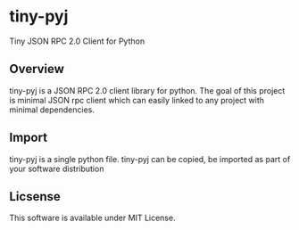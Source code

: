 tiny-pyj
========

Tiny JSON RPC 2.0 Client for Python

Overview
-------

tiny-pyj is a JSON RPC 2.0 client library for python. The goal of this project 
is minimal JSON rpc client which can easily linked to any project with minimal
dependencies.


Import
-------

tiny-pyj is a single python file. tiny-pyj can be copied, be imported as part
of your software distribution


Licsense
-------
This software is available under MIT License.

